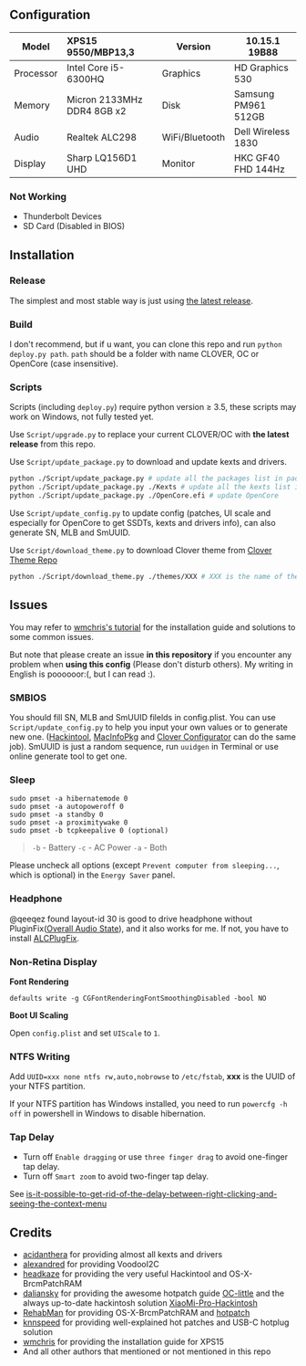 ## Configuration

| Model     | XPS15 9550/MBP13,3         | Version        | 10.15.1 19B88       |
| --------- | :------------------------- | -------------- | ------------------- |
| Processor | Intel Core i5-6300HQ       | Graphics       | HD Graphics 530     |
| Memory    | Micron 2133MHz DDR4 8GB x2 | Disk           | Samsung PM961 512GB |
| Audio     | Realtek ALC298             | WiFi/Bluetooth | Dell Wireless 1830  |
| Display   | Sharp LQ156D1 UHD          | Monitor        | HKC GF40 FHD 144Hz  |

### Not Working 

- Thunderbolt Devices
- SD Card (Disabled in BIOS)

## Installation

### Release

The simplest and most stable way is just using [the latest release](https://github.com/xxxzc/xps15-9550-macos/releases/latest).

### Build

I don't recommend, but if u want, you can clone this repo and run `python deploy.py path`. `path` should be a folder with name CLOVER, OC or OpenCore (case insensitive).

### Scripts

Scripts (including `deploy.py`) require python version ≥  3.5, these scripts may work on Windows, not fully tested yet.

Use `Script/upgrade.py` to replace your current CLOVER/OC with **the latest release** from this repo.

Use `Script/update_package.py` to download and update kexts and drivers.

```sh
python ./Script/update_package.py # update all the packages list in packages.csv
python ./Script/update_package.py ./Kexts # update all the kexts list in packages.csv
python ./Script/update_package.py ./OpenCore.efi # update OpenCore
```

Use `Script/update_config.py` to update config (patches, UI scale and especially for OpenCore to get SSDTs, kexts and drivers info), can also generate SN, MLB and SmUUID.

Use `Script/download_theme.py` to download Clover theme from [Clover Theme Repo](https://sourceforge.net/p/cloverefiboot/themes/ci/master/tree/themes/)

```sh
python ./Script/download_theme.py ./themes/XXX # XXX is the name of theme, e.g. Nightwish
```

## Issues

You may refer to [wmchris's tutorial](https://github.com/wmchris/DellXPS15-9550-OSX) for the installation guide and solutions to some common issues. 

But note that please create an issue **in this repository** if you encounter any problem when **using this config** (Please don't disturb others). My writing in English is poooooor:(, but I can read :).

### SMBIOS

You should fill SN, MLB and SmUUID filelds in config.plist. You can use `Script/update_config.py` to help you input your own values or to generate new one. ([Hackintool](https://www.tonymacx86.com/threads/release-hackintool-v2-8-6.254559/), [MacInfoPkg](https://github.com/acidanthera/MacInfoPkg) and [Clover Configurator](https://mackie100projects.altervista.org/download-clover-configurator/) can do the same job). SmUUID is just a random sequence, run `uuidgen` in Terminal or use online generate tool  to get one.

### Sleep

```shell
sudo pmset -a hibernatemode 0
sudo pmset -a autopoweroff 0
sudo pmset -a standby 0
sudo pmset -a proximitywake 0
sudo pmset -b tcpkeepalive 0 (optional)
```

> `-b` - Battery `-c` - AC Power `-a` - Both

Please uncheck all options (except `Prevent computer from sleeping...`, which is optional) in the `Energy Saver` panel.

### Headphone

@qeeqez found layout-id 30 is good to drive headphone without PluginFix([Overall Audio State](https://github.com/daliansky/XiaoMi-Pro/issues/96)), and it also works for me. If not, you have to install [ALCPlugFix](https://github.com/daliansky/XiaoMi-Pro-Hackintosh/tree/master/ALCPlugFix).

### Non-Retina Display

**Font Rendering**

```shell
defaults write -g CGFontRenderingFontSmoothingDisabled -bool NO
```

**Boot UI Scaling**

Open `config.plist` and set  `UIScale` to `1`.

### NTFS Writing

Add `UUID=xxx none ntfs rw,auto,nobrowse` to `/etc/fstab`, **xxx** is the UUID of your NTFS partition. 

If your NTFS partition has Windows installed, you need to run `powercfg -h off`  in powershell in Windows to disable hibernation.

### Tap Delay

- Turn off `Enable dragging` or use `three finger drag` to avoid one-finger tap delay.
- Turn off `Smart zoom` to avoid two-finger tap delay.

See [is-it-possible-to-get-rid-of-the-delay-between-right-clicking-and-seeing-the-context-menu](https://apple.stackexchange.com/a/218181)

## Credits

- [acidanthera](https://github.com/acidanthera) for providing almost all kexts and drivers
- [alexandred](https://github.com/alexandred) for providing VoodooI2C
- [headkaze](https://github.com/headkaze) for providing the very useful Hackintool and OS-X-BrcmPatchRAM
- [daliansky](https://github.com/daliansky) for providing the awesome hotpatch guide [OC-little](https://github.com/daliansky/OC-little/) and the always up-to-date hackintosh solution [XiaoMi-Pro-Hackintosh](https://github.com/daliansky/XiaoMi-Pro-Hackintosh)
- [RehabMan](https://github.com/RehabMan) for providing OS-X-BrcmPatchRAM and [hotpatch](https://github.com/RehabMan/OS-X-Clover-Laptop-Config/tree/master/hotpatch)
- [knnspeed](https://www.tonymacx86.com/threads/guide-dell-xps-15-9560-4k-touch-1tb-ssd-32gb-ram-100-adobergb.224486) for providing well-explained hot patches and USB-C hotplug solution
- [wmchris](https://github.com/wmchris/DellXPS15-9550-OSX/tree/10.15) for providing the installation guide for XPS15
- And all other authors that mentioned or not mentioned in this repo